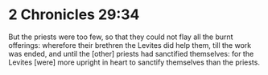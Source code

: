 # 2 Chronicles 29:34

But the priests were too few, so that they could not flay all the burnt offerings: wherefore their brethren the Levites did help them, till the work was ended, and until the [other] priests had sanctified themselves: for the Levites [were] more upright in heart to sanctify themselves than the priests.